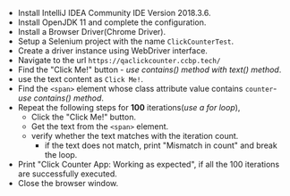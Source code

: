 - Install IntelliJ IDEA Community IDE  Version 2018.3.6.
- Install OpenJDK 11 and complete the configuration.
- Install a Browser Driver(Chrome Driver).
- Setup a Selenium project with the name `ClickCounterTest`.
- Create a driver instance using WebDriver interface.
- Navigate to the url `https://qaclickcounter.ccbp.tech/`
- Find the "Click Me!" button - _use contains() method with text() method_.
- use the text content as `Click Me!`.
- Find the `<span>` element whose class attribute value contains `counter`- _use contains() method_.
- Repeat the following steps for **100** iterations(_use a for loop_),
    - Click the "Click Me!" button.
    - Get the text from the `<span>` element.
    - verify whether the text matches with the iteration count. 
        - if the text does not match, print "Mismatch in count" and break the loop.
- Print "Click Counter App: Working as expected", if all the 100 iterations are successfully executed.
- Close the browser window.
